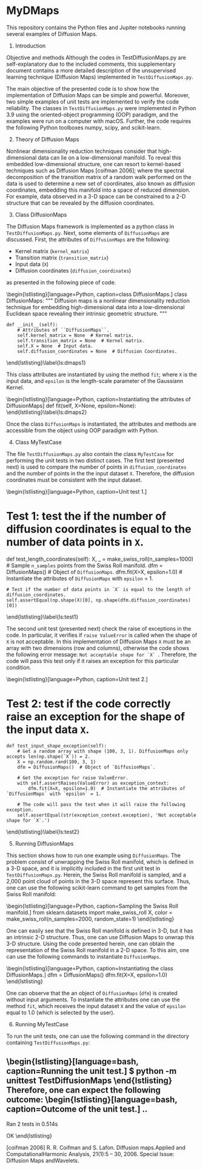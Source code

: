 # MyDMaps
This repository contains the Python files and Jupiter notebooks running several examples of Diffusion Maps.

1. Introduction

Objective and methods
Although the codes in TestDiffusionMaps.py are self-explanatory due to the included comments, this supplementary document contains a more detailed description of the unsupervised learning technique (Diffusion Maps) implemented in ``TestDiffusionMaps.py``.

The main objective of the presented code is to show how the implementation of Diffusion Maps can be simple and powerful. Moreover, two simple examples of unit tests are implemented to verify the code reliability. The classes in ``TestDiffusionMaps.py`` were implemented in Python 3.9 using the oriented-object programming (OOP) paradigm, and the examples were run on a computer with macOS. Further, the code requires the following Python toolboxes numpy, scipy, and scikit-learn. 

2. Theory of Diffusion Maps

Nonlinear dimensionality reduction techniques consider that high-dimensional data can lie on a low-dimensional manifold. To reveal this embedded low-dimensional structure, one can resort to kernel-based techniques such as Diffusion Maps [coifman 2006]; where the spectral decomposition of the transition matrix of a random walk performed on the data is used to determine a new set of coordinates, also known as diffusion coordinates, embedding this manifold into a space of reduced dimension. For example, data observed in a 3-D space can be constrained to a 2-D structure that can be revealed by the diffusion coordinates.


3. Class DiffusionMaps

The Diffusion Maps framework is implemented as a python class in ``TestDiffusionMaps.py``. Next, some elements of ``DiffusionMaps`` are discussed. First, the attributes of ``DiffusionMaps`` are the following:

* Kernel matrix (`kernel_matrix`)
* Transition matrix (`transition_matrix`)
* Input data (`X`) 
* Diffusion coordinates (`diffusion_coordinates`)

as presented in the following piece of code.

\begin{lstlisting}[language=Python, caption=class DiffusionMaps.]
class DiffusionMaps:
    """
    Diffusion maps is a nonlinear dimensionality reduction technique for embedding high-dimensional data into a
    low-dimensional Euclidean space revealing their intrinsic geometric structure.
    """

    def __init__(self):
        # Attributes of ``DiffusionMaps``.
        self.kernel_matrix = None  # Kernel matrix.
        self.transition_matrix = None  # Kernel matrix.
        self.X = None  # Input data.
        self.diffusion_coordinates = None  # Diffusion Coordinates.
\end{lstlisting}\label{ls:dmaps1}

This class attributes are instantiated by using the method ``fit``; where `X` is the input data, and `epsilon` is the length-scale parameter of the Gaussiann Kernel.

\begin{lstlisting}[language=Python, caption=Instantiating the attributes of DiffusionMaps]
    def fit(self, X=None, epsilon=None):
\end{lstlisting}\label{ls:dmaps2}

Once the class ``DiffusionMaps`` is instantiated, the attributes and methods are accessible from the object using OOP paradigm with Python.

4. Class MyTestCase

The file ``TestDiffusionMaps.py`` also contain the class ``MyTestCase`` for performing the unit tests in two distinct cases. The first test (presented next) is used to compare the number of points in `diffusion_coordinates` and the number of points in the the input dataset `X`. Therefore, the diffusion coordinates must be consistent with the input dataset.

\begin{lstlisting}[language=Python, caption=Unit test 1.]
# Test 1: test the if the number of diffusion coordinates is equal to the number of data points in `X`.
def test_length_coordinates(self):
    X, _ = make_swiss_roll(n_samples=1000)  # Sample `n_samples` points from the Swiss Roll manifold.
    dfm = DiffusionMaps()  # Object of `DiffusionMaps`.
    dfm.fit(X=X, epsilon=1.0)  # Instantiate the attributes of `DiffusionMaps` with `epsilon` = 1.

    # Test if the number of data points in `X` is equal to the length of diffusion_coordinates.
    self.assertEqual(np.shape(X)[0], np.shape(dfm.diffusion_coordinates)[0])
\end{lstlisting}\label{ls:test1}

The second unit test (presented next) check the raise of exceptions in the code. In particular, it verifies if `raise ValueError` is called when the shape of `X` is not acceptable. In this implementation of Diffusion Maps `X` must be an array with two dimensions (row and columns), otherwise the code shows the following error message: ``Not acceptable shape for `X` ``. Therefore, the code will pass this test only if it raises an exception for this particular condition.

\begin{lstlisting}[language=Python, caption=Unit test 2.]
# Test 2: test if the code correctly raise an exception for the shape of the input data `X`.
    def test_input_shape_exception(self):
        # Get a random array with shape (100, 3, 1). DiffusionMaps only accepts len(np.shape(`X`)) = 2.
        X = np.random.rand(100, 3, 1)
        dfm = DiffusionMaps()  # Object of `DiffusionMaps`.

        # Get the exception for raise ValueError.
        with self.assertRaises(ValueError) as exception_context:
            dfm.fit(X=X, epsilon=1.0)  # Instantiate the attributes of `DiffusionMaps` with `epsilon` = 1.

        # The code will pass the test when it will raise the following exception.
        self.assertEqual(str(exception_context.exception), 'Not acceptable shape for `X`.')
\end{lstlisting}\label{ls:test2}

5. Running DiffusionMaps

This section shows how to run one example using ``DiffusionMaps``. The problem consist of unwrapping the Swiss Roll manifold, which is defined in a 3-D space, and it is implicitly included in the first unit test in ``TestDiffusionMaps.py``. Herein, the Swiss Roll manifold is sampled, and a 2,000 point cloud of points in the 3-D space represent this surface. Thus, one can use the following scikit-learn command to get samples from the Swiss Roll manifold:

\begin{lstlisting}[language=Python, caption=Sampling the Swiss Roll manifold.]
from sklearn.datasets import make_swiss_roll
X, color = make_swiss_roll(n_samples=2000, random_state=1)
\end{lstlisting}

One can easily see that the Swiss Roll manifold is defined in 3-D, but it has an intrinsic 2-D structure. Thus, one can use Diffusion Maps to unwrap this 3-D structure. Using the code presented herein, one can obtain the representation of the Swiss Roll manifold in a 2-D space. To this aim, one can use the following commands to instantiate ``DiffusionMaps``. 

\begin{lstlisting}[language=Python, caption=Instantiating the class DiffusionMaps.]
dfm = DiffusionMaps()
dfm.fit(X=X, epsilon=1.0)
\end{lstlisting}

One can observe that the an object of ``DiffusionMaps`` (`dfm`) is created without input arguments. To instantiate the attributes one can use the method ``fit``, which receives the input dataset `X` and the value of `epsilon` equal to 1.0 (which is selected by the user).

6. Running MyTestCase

To run the unit tests, one can use the following command in the directory containing ``TestDiffusionMaps.py``:

\begin{lstlisting}[language=bash, caption=Running the unit test.]
$ python -m unittest TestDiffusionMaps
\end{lstlisting}
Therefore, one can expect the following outcome:
\begin{lstlisting}[language=bash, caption=Outcome of the unit test.]
..
--------------------------------------------------------------------
Ran 2 tests in 0.514s

OK
\end{lstlisting}

[coifman 2006]  R. R. Coifman and S. Lafon.  Diffusion maps.Applied and ComputationalHarmonic Analysis, 21(1):5 – 30, 2006.  Special Issue:  Diffusion Maps andWavelets.


